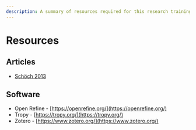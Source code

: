 ```yaml
---
description: A summary of resources required for this research training module.
---
```


# Resources

## Articles

* [Schöch 2013](http://journalofdigitalhumanities.org/2-3/big-smart-clean-messy-data-in-the-humanities/)

## Software

* Open Refine - [https://openrefine.org/](https://openrefine.org/)
* Tropy - [https://tropy.org/](https://tropy.org/) 
* Zotero - [https://www.zotero.org/](https://www.zotero.org/)





